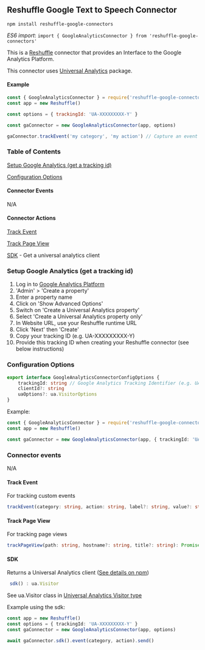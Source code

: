 ## Reshuffle Google Text to Speech Connector

`npm install reshuffle-google-connectors`

_ES6 import_: `import { GoogleAnalyticsConnector } from 'reshuffle-google-connectors'`

This is a [Reshuffle](https://reshuffle.com) connector that provides an Interface to the Google Analytics Platform.

This connector uses [Universal Analytics](https://www.npmjs.com/package/universal-analytics) package.

#### Example
```js
const { GoogleAnalyticsConnector } = require('reshuffle-google-connectors')
const app = new Reshuffle()

const options = { trackingId: 'UA-XXXXXXXXX-Y' }

const gaConnector = new GoogleAnalyticsConnector(app, options)

gaConnector.trackEvent('my category', 'my action') // Capture an event in Google Analytics
```

### Table of Contents

[Setup Google Analytics (get a tracking id)](#setup)

[Configuration Options](#configuration)

#### Connector Events

N/A

#### Connector Actions

[Track Event](#trackevent)

[Track Page View](#trackpageview)

[SDK](#sdk) - Get a universal analytics client


### <a name="setup"></a>Setup Google Analytics (get a tracking id)
1. Log in to [Google Analytics Platform](https://analytics.google.com/analytics/web/)
2. 'Admin' > 'Create a property'
3. Enter a property name
4. Click on 'Show Advanced Options'
5. Switch on 'Create a Universal Analytics property'
6. Select 'Create a Universal Analytics property only'
7. In Website URL, use your Reshuffle runtime URL
8. Click 'Next' then 'Create'
9. Copy your tracking ID (e.g. UA-XXXXXXXXX-Y)
10. Provide this tracking ID when creating your Reshuffle connector (see below instructions) 

### <a name="configuration"></a>Configuration Options
```typescript
export interface GoogleAnalyticsConnectorConfigOptions {
    trackingId: string // Google Analytics Tracking Identifier (e.g. UA-XXXXXXXXX-Y)
    clientId?: string
    uaOptions?: ua.VisitorOptions
}
```

Example:
```typescript
const { GoogleAnalyticsConnector } = require('reshuffle-google-connectors')
const app = new Reshuffle()

const gaConnector = new GoogleAnalyticsConnector(app, { trackingId: 'UA-XXXXXXXXX-Y' })
```

### Connector events
N/A

#### <a name="trackevent"></a>Track Event

For tracking custom events
```typescript
trackEvent(category: string, action: string, label?: string, value?: string|number) : Promise<void>
```

#### <a name="trackpageview"></a>Track Page View

For tracking page views
```typescript
trackPageView(path: string, hostname?: string, title?: string): Promise<void>
```

#### <a name="sdk"></a>SDK

Returns a Universal Analytics client ([See details on npm](https://www.npmjs.com/package/universal-analytics))

```typescript
 sdk() : ua.Visitor
```
See ua.Visitor class in [Universal Analytics Visitor type](https://github.com/DefinitelyTyped/DefinitelyTyped/blob/master/types/universal-analytics/index.d.ts#L375)

Example using the sdk:
```typescript
const app = new Reshuffle()
const options = { trackingId: 'UA-XXXXXXXXX-Y' }
const gaConnector = new GoogleAnalyticsConnector(app, options)

await gaConnector.sdk().event(category, action).send()
```